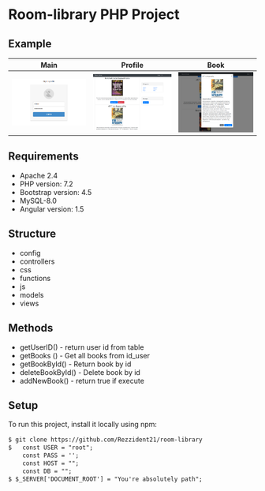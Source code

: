 # Room-library PHP Project
## Example
 Main      | Profile     | Book |
|------------|-------------| -------------| 
| <img src="https://github.com/Rezzident21/room-library/blob/master/Screenshot_7.png" width="400"> | <img src="https://github.com/Rezzident21/room-library/blob/master/Screenshot_8.png" width="400"> |<img src="https://github.com/Rezzident21/room-library/blob/master/Screenshot_9.png" width="400"> |

## Requirements
* Apache 2.4
* PHP version: 7.2
* Bootstrap version: 4.5
* MySQL-8.0
* Angular  version: 1.5

## Structure
* config
* controllers
* css
* functions
* js
* models
* views

## Methods 
* getUserID() - return user id from table
* getBooks () -  Get all books from id_user 
* getBookById() - Return book by id 
* deleteBookById() - Delete book by id 
* addNewBook() - return true if execute

## Setup
To run this project, install it locally using npm:

```
$ git clone https://github.com/Rezzident21/room-library
$   const USER = "root";
    const PASS = '';
    const HOST = "";
    const DB = "";
$ $_SERVER['DOCUMENT_ROOT'] = "You're absolutely path";
    


